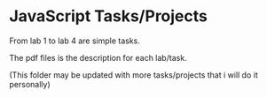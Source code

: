 # JavaScript Tasks/Projects
From lab 1 to lab 4 are simple tasks.

The pdf files is the description for each lab/task.

(This folder may be updated with more tasks/projects that i will do it personally)

